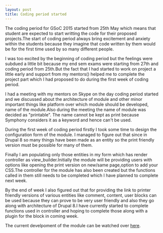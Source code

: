```yaml
---
layout: post
title: Coding period started
---
```


The coding period for GSoC 2015 started from 25th May which means that student are expected to start writting the code for their proposed projects.The start of coding period always bring excitement and anxiety within the students because they imagine that code written by them would be for the first time used by so many different people.

I was too excited by the beginning of coding period but the feelings were subdued a little bit because my end sem exams were starting from 27th and coding period from 25th.But the fact that I had started to work on project a little early and support from my mentors() helped me to complete the project part which I had proposed to do during the first week of coding period.

I had a meeting with my mentors on Skype on the day coding period started and we discussed about the architecture of module and other minor important things like platform over which module should be developed, name of the module.Also during the meeting the name of module was decided as "printable". The name cannot be kept as print because Symphony considers it as a keyword and hence can't be used. 

During the first week of coding period firstly I took some time to design the configuration form of the module. I managed to figure out that since in Drupal 8 so many things have been made as an entity so the print friendly version must be possible for 
many of them.

Finally I am populating only those entities in my form which has render controller as view_builder.Initially the module will be providing users with options like opening the print version on new/same page,option to add your CSS.The controller for the module has also been created but the functions called in them still needs to be completed which I have planned to complete next week.

By the end of week I also figured out that for providing the link to printer friendly versions of various entities like comment, content, user blocks can be used because they can prove to be very user friendly and also they go along with architecture of Drupal 8.I have currently started to complete functions used in controller and hoping to complete those along with a plugin for the block in coming week.

The current develpoment of the module can be watched over <a href="https://github.com/zealfire/Hardcopy" target="_blank">here</a>. 
